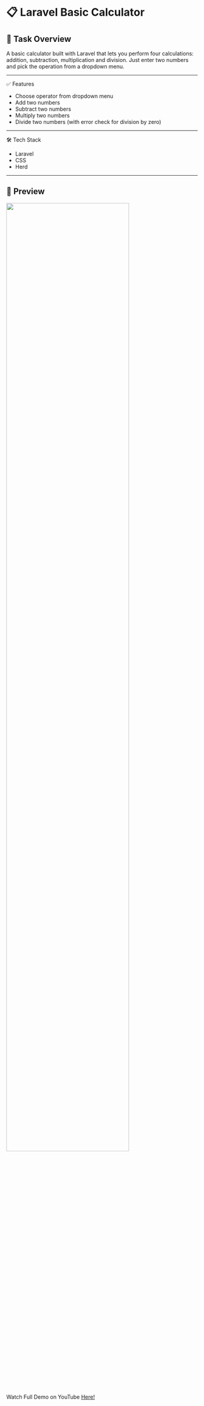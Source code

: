 # 📋  Laravel Basic Calculator  
## 📘 Task Overview  

A basic calculator built with Laravel that lets you perform four calculations: addition, subtraction, multiplication and division. Just enter two numbers and pick the operation from a dropdown menu.

____

✅ Features  
* Choose operator from dropdown menu  
* Add two numbers  
* Subtract two numbers  
* Multiply two numbers  
* Divide two numbers (with error check for division by zero)

____

🛠️ Tech Stack  
* Laravel  
* CSS  
* Herd  

_____
## 🚀 Preview

  <img 
    src="laravelCalculatorGif.gif" 
    style="width: 80%;" 
  />

Watch Full Demo on YouTube <a href="https://youtu.be/GyzchJWl3FY"> Here!
</a>

